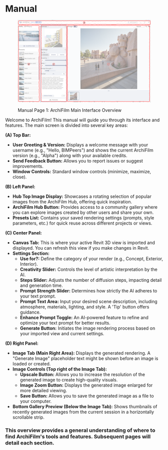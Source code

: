 # Manual

<figure><img src="../../../.gitbook/assets/매뉴얼1.png" alt=""><figcaption><p>Manual Page 1: ArchiFilm Main Interface Overview</p></figcaption></figure>

Welcome to ArchiFilm! This manual will guide you through its interface and features. The main screen is divided into several key areas:

**(A) Top Bar:**

* **User Greeting & Version:** Displays a welcome message with your username (e.g., "Hello, BIMPeers") and shows the current ArchiFilm version (e.g., "Alpha") along with your available credits.
* **Send Feedback Button:** Allows you to report issues or suggest improvements.
* **Window Controls:** Standard window controls (minimize, maximize, close).

**(B) Left Panel:**

* **Hub Top Image Display:** Showcases a rotating selection of popular images from the ArchiFilm Hub, offering quick inspiration.
* **ArchiFilm Hub Button:** Provides access to a community gallery where you can explore images created by other users and share your own.
* **Presets List:** Contains your saved rendering settings (prompts, style parameters, etc.) for quick reuse across different projects or views.

**(C) Center Panel:**

* **Canvas Tab:** This is where your active Revit 3D view is imported and displayed. You can refresh this view if you make changes in Revit.
* **Settings Section:**
  * **Use for?:** Define the category of your render (e.g., Concept, Exterior, Interior).
  * **Creativity Slider:** Controls the level of artistic interpretation by the AI.
  * **Steps Slider:** Adjusts the number of diffusion steps, impacting detail and generation time.
  * **Prompt Strength Slider:** Determines how strictly the AI adheres to your text prompt.
  * **Prompt Text Area:** Input your desired scene description, including atmosphere, materials, lighting, and style. A 'Tip' button offers guidance.
  * **Enhance Prompt Toggle:** An AI-powered feature to refine and optimize your text prompt for better results.
  * **Generate Button:** Initiates the image rendering process based on your imported view and current settings.

**(D)  Right Panel:**

* **Image Tab (Main Right Area):** Displays the generated rendering. A "Generate Image" placeholder text might be shown before an image is loaded or created.
* **Image Controls (Top right of the Image Tab):**
  * **Upscale Button:** Allows you to increase the resolution of the generated image to create high-quality visuals.
  * **Image Zoom Button:** Displays the generated image enlarged for more detailed viewing.
  * **Save Button:** Allows you to save the generated image as a file to your computer.
* **Bottom Gallery Preview (Below the Image Tab):** Shows thumbnails of recently generated images from the current session in a horizontally scrollable strip.

### This overview provides a general understanding of where to find ArchiFilm's tools and features. Subsequent pages will detail each section.
